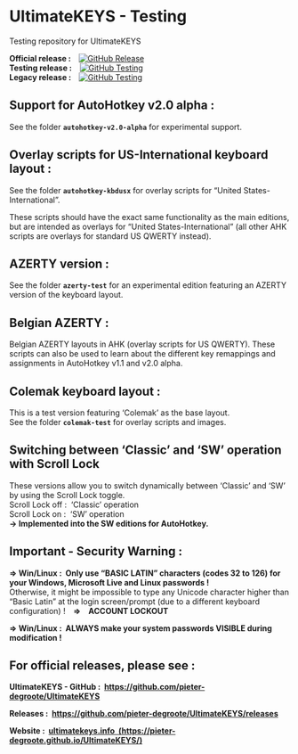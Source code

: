 # UltimateKEYS - Testing
Testing repository for UltimateKEYS

**Official release&nbsp;:**&emsp;[![GitHub Release](https://img.shields.io/github/release/pieter-degroote/UltimateKEYS.svg)](https://github.com/pieter-degroote/UltimateKEYS/releases)  
**Testing release&nbsp;:**&emsp;[![GitHub Testing](https://img.shields.io/github/release/pieter-degroote/UltimateKEYS-testing.svg?label=testing)](https://github.com/pieter-degroote/UltimateKEYS-testing/releases)  
**Legacy release&nbsp;:**&emsp;[![GitHub Testing](https://img.shields.io/github/release/pieter-degroote/UltimateKEYS-legacy.svg?label=legacy)](https://github.com/pieter-degroote/UltimateKEYS-legacy/releases)

## Support for AutoHotkey v2.0 alpha&nbsp;:

See the folder **`autohotkey-v2.0-alpha`** for experimental support.

## Overlay scripts for US-International keyboard layout&nbsp;:

See the folder **`autohotkey-kbdusx`** for overlay scripts for “United States-International”.

These scripts should have the exact same functionality as the main editions, but are intended as overlays for “United States-International” (all other AHK scripts are overlays for standard US QWERTY instead).

## AZERTY version&nbsp;:

See the folder **`azerty-test`** for an experimental edition featuring an AZERTY version of the keyboard layout.

## Belgian AZERTY&nbsp;:

Belgian AZERTY layouts in AHK (overlay scripts for US QWERTY). These scripts can also be used to learn about the different key remappings and assignments in AutoHotkey v1.1 and v2.0 alpha.

## Colemak keyboard layout&nbsp;:

This is a test version featuring ‘Colemak’ as the base layout.  
See the folder **`colemak-test`** for overlay scripts and images.

## Switching between ‘Classic’ and ‘SW’ operation with Scroll Lock

These versions allow you to switch dynamically between ‘Classic’ and ‘SW’ by using the Scroll Lock toggle.  
Scroll Lock off&nbsp;: &nbsp;‘Classic’ operation  
Scroll Lock on&nbsp;: &nbsp;‘SW’ operation  
**-&gt; Implemented into the SW editions for AutoHotkey.**

## Important - Security Warning&nbsp;:

**=&gt; Win/Linux&nbsp;: &nbsp;Only use “BASIC LATIN” characters (codes 32 to 126) for your Windows, Microsoft Live and Linux passwords&nbsp;!**  
Otherwise, it might be impossible to type any Unicode character higher than “Basic Latin” at the login screen/prompt (due to a different keyboard configuration) !&emsp;**=&gt;&emsp;ACCOUNT LOCKOUT**

**=&gt; Win/Linux&nbsp;: &nbsp;ALWAYS make your system passwords VISIBLE during modification&nbsp;!**

## For official releases, please see&nbsp;:

**UltimateKEYS - GitHub&nbsp;: &nbsp;https://github.com/pieter-degroote/UltimateKEYS**

**Releases&nbsp;: &nbsp;https://github.com/pieter-degroote/UltimateKEYS/releases**

**Website&nbsp;: &nbsp;[ultimatekeys.info &nbsp;(https://pieter-degroote.github.io/UltimateKEYS/)](https://pieter-degroote.github.io/UltimateKEYS/)**
